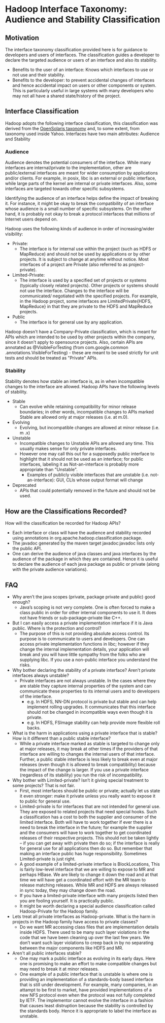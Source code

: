 <!---
  Licensed under the Apache License, Version 2.0 (the "License");
  you may not use this file except in compliance with the License.
  You may obtain a copy of the License at

   http://www.apache.org/licenses/LICENSE-2.0

  Unless required by applicable law or agreed to in writing, software
  distributed under the License is distributed on an "AS IS" BASIS,
  WITHOUT WARRANTIES OR CONDITIONS OF ANY KIND, either express or implied.
  See the License for the specific language governing permissions and
  limitations under the License. See accompanying LICENSE file.
-->

Hadoop Interface Taxonomy: Audience and Stability Classification
================================================================

<!-- MACRO{toc|fromDepth=0|toDepth=3} -->

Motivation
----------

The interface taxonomy classification provided here is for guidance to developers and users of interfaces. The classification guides a developer to declare the targeted audience or users of an interface and also its stability.

* Benefits to the user of an interface: Knows which interfaces to use or not use and their stability.
* Benefits to the developer: to prevent accidental changes of interfaces and hence accidental impact on users or other components or system. This is particularly useful in large systems with many developers who may not all have a shared state/history of the project.

Interface Classification
------------------------

Hadoop adopts the following interface classification, this classification was derived from the [OpenSolaris taxonomy](http://www.opensolaris.org/os/community/arc/policies/interface-taxonomy/#Advice) and, to some extent, from taxonomy used inside Yahoo. Interfaces have two main attributes: Audience and Stability

### Audience

Audience denotes the potential consumers of the interface. While many interfaces are internal/private to the implementation, other are public/external interfaces are meant for wider consumption by applications and/or clients. For example, in posix, libc is an external or public interface, while large parts of the kernel are internal or private interfaces. Also, some interfaces are targeted towards other specific subsystems.

Identifying the audience of an interface helps define the impact of breaking it. For instance, it might be okay to break the compatibility of an interface whose audience is a small number of specific subsystems. On the other hand, it is probably not okay to break a protocol interfaces that millions of Internet users depend on.

Hadoop uses the following kinds of audience in order of increasing/wider visibility:

* Private:
    * The interface is for internal use within the project (such as HDFS or MapReduce) and should not be used by applications or by other projects. It is subject to change at anytime without notice. Most interfaces of a project are Private (also referred to as project-private).
* Limited-Private:
    * The interface is used by a specified set of projects or systems (typically closely related projects). Other projects or systems should not use the interface. Changes to the interface will be communicated/ negotiated with the specified projects. For example, in the Hadoop project, some interfaces are LimitedPrivate{HDFS, MapReduce} in that they are private to the HDFS and MapReduce projects.
* Public
    * The interface is for general use by any application.

Hadoop doesn't have a Company-Private classification, which is meant for APIs which are intended to be used by other projects within the company, since it doesn't apply to opensource projects. Also, certain APIs are annotated as @VisibleForTesting (from com.google.common .annotations.VisibleForTesting) - these are meant to be used strictly for unit tests and should be treated as "Private" APIs.

### Stability

Stability denotes how stable an interface is, as in when incompatible changes to the interface are allowed. Hadoop APIs have the following levels of stability.

* Stable
    * Can evolve while retaining compatibility for minor release boundaries; in other words, incompatible changes to APIs marked Stable are allowed only at major releases (i.e. at m.0).
* Evolving
    * Evolving, but incompatible changes are allowed at minor release (i.e. m .x)
* Unstable
    * Incompatible changes to Unstable APIs are allowed any time. This usually makes sense for only private interfaces.
    * However one may call this out for a supposedly public interface to highlight that it should not be used as an interface; for public interfaces, labeling it as Not-an-interface is probably more appropriate than "Unstable".
        * Examples of publicly visible interfaces that are unstable (i.e. not-an-interface): GUI, CLIs whose output format will change
* Deprecated
    * APIs that could potentially removed in the future and should not be used.

How are the Classifications Recorded?
-------------------------------------

How will the classification be recorded for Hadoop APIs?

* Each interface or class will have the audience and stability recorded using annotations in org.apache.hadoop.classification package.
* The javadoc generated by the maven target javadoc:javadoc lists only the public API.
* One can derive the audience of java classes and java interfaces by the audience of the package in which they are contained. Hence it is useful to declare the audience of each java package as public or private (along with the private audience variations).

FAQ
---

* Why aren’t the java scopes (private, package private and public) good enough?
    * Java’s scoping is not very complete. One is often forced to make a class public in order for other internal components to use it. It does not have friends or sub-package-private like C++.
* But I can easily access a private implementation interface if it is Java public. Where is the protection and control?
    * The purpose of this is not providing absolute access control. Its purpose is to communicate to users and developers. One can access private implementation functions in libc; however if they change the internal implementation details, your application will break and you will have little sympathy from the folks who are supplying libc. If you use a non-public interface you understand the risks.
* Why bother declaring the stability of a private interface? Aren’t private interfaces always unstable?
    * Private interfaces are not always unstable. In the cases where they are stable they capture internal properties of the system and can communicate these properties to its internal users and to developers of the interface.
        * e.g. In HDFS, NN-DN protocol is private but stable and can help implement rolling upgrades. It communicates that this interface should not be changed in incompatible ways even though it is private.
        * e.g. In HDFS, FSImage stability can help provide more flexible roll backs.
* What is the harm in applications using a private interface that is stable? How is it different than a public stable interface?
    * While a private interface marked as stable is targeted to change only at major releases, it may break at other times if the providers of that interface are willing to changes the internal users of that interface. Further, a public stable interface is less likely to break even at major releases (even though it is allowed to break compatibility) because the impact of the change is larger. If you use a private interface (regardless of its stability) you run the risk of incompatibility.
* Why bother with Limited-private? Isn’t it giving special treatment to some projects? That is not fair.
    * First, most interfaces should be public or private; actually let us state it even stronger: make it private unless you really want to expose it to public for general use.
    * Limited-private is for interfaces that are not intended for general use. They are exposed to related projects that need special hooks. Such a classification has a cost to both the supplier and consumer of the limited interface. Both will have to work together if ever there is a need to break the interface in the future; for example the supplier and the consumers will have to work together to get coordinated releases of their respective projects. This should not be taken lightly – if you can get away with private then do so; if the interface is really for general use for all applications then do so. But remember that making an interface public has huge responsibility. Sometimes Limited-private is just right.
    * A good example of a limited-private interface is BlockLocations, This is fairly low-level interface that we are willing to expose to MR and perhaps HBase. We are likely to change it down the road and at that time we will have get a coordinated effort with the MR team to release matching releases. While MR and HDFS are always released in sync today, they may change down the road.
    * If you have a limited-private interface with many projects listed then you are fooling yourself. It is practically public.
    * It might be worth declaring a special audience classification called Hadoop-Private for the Hadoop family.
* Lets treat all private interfaces as Hadoop-private. What is the harm in projects in the Hadoop family have access to private classes?
    * Do we want MR accessing class files that are implementation details inside HDFS. There used to be many such layer violations in the code that we have been cleaning up over the last few years. We don’t want such layer violations to creep back in by no separating between the major components like HDFS and MR.
* Aren't all public interfaces stable?
    * One may mark a public interface as evolving in its early days. Here one is promising to make an effort to make compatible changes but may need to break it at minor releases.
    * One example of a public interface that is unstable is where one is providing an implementation of a standards-body based interface that is still under development. For example, many companies, in an attampt to be first to market, have provided implementations of a new NFS protocol even when the protocol was not fully completed by IETF. The implementor cannot evolve the interface in a fashion that causes least distruption because the stability is controlled by the standards body. Hence it is appropriate to label the interface as unstable.



